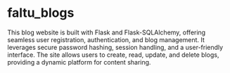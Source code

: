 # faltu_blogs
This blog website is built with Flask and Flask-SQLAlchemy, offering seamless user registration, authentication, and blog management. It leverages secure password hashing, session handling, and a user-friendly interface. The site allows users to create, read, update, and delete blogs, providing a dynamic platform for content sharing.
